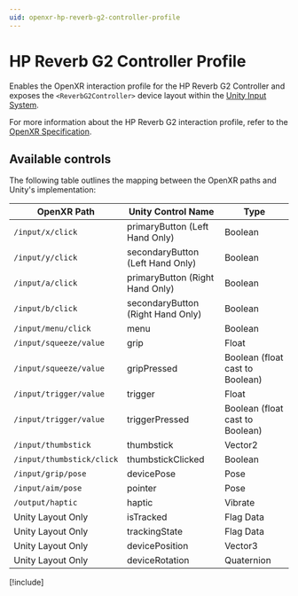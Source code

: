 ```yaml
---
uid: openxr-hp-reverb-g2-controller-profile
---
```

# HP Reverb G2 Controller Profile

Enables the OpenXR interaction profile for the HP Reverb G2 Controller and exposes the `<ReverbG2Controller>` device layout within the [Unity Input System](xref:input-system-index).

For more information about the HP Reverb G2 interaction profile, refer to the [OpenXR Specification](https://registry.khronos.org/OpenXR/specs/1.0/html/xrspec.html#XR_EXT_hp_mixed_reality_controller).

## Available controls

The following table outlines the mapping between the OpenXR paths and Unity's implementation:

| OpenXR Path | Unity Control Name | Type |
|----|----|----|
|`/input/x/click`| primaryButton (Left Hand Only) | Boolean |
|`/input/y/click`| secondaryButton (Left Hand Only) | Boolean |
|`/input/a/click`| primaryButton (Right Hand Only) | Boolean |
|`/input/b/click`| secondaryButton (Right Hand Only) | Boolean |
|`/input/menu/click` | menu | Boolean|
|`/input/squeeze/value`| grip | Float |
|`/input/squeeze/value`| gripPressed | Boolean (float cast to Boolean) |
|`/input/trigger/value`|trigger|  Float |
|`/input/trigger/value`| triggerPressed | Boolean (float cast to Boolean) |
|`/input/thumbstick`| thumbstick | Vector2 |
|`/input/thumbstick/click`| thumbstickClicked | Boolean |
|`/input/grip/pose` | devicePose | Pose |
|`/input/aim/pose` | pointer | Pose |
|`/output/haptic` | haptic | Vibrate |
| Unity Layout Only  | isTracked | Flag Data |
| Unity Layout Only  | trackingState | Flag Data |
| Unity Layout Only  | devicePosition | Vector3 |
| Unity Layout Only  | deviceRotation | Quaternion |

[!include[](snippets/unity-layout.md)]
